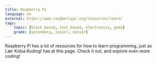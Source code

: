```yaml
---
title: Raspberry Pi
language: en
external: https://www.raspberrypi.org/resources/learn/
tags:
    topic: [block_based, text_based, electronics, game]
    grade: [secondary, junior, senior]
---
```


Raspberry Pi has a lot of resources for how to learn programming, just as Lær
Kidsa Koding! has at this page. Check it out, and explore even more coding!
